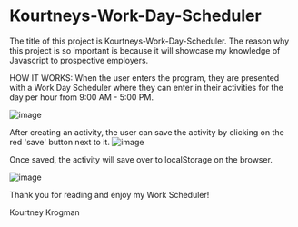 # Kourtneys-Work-Day-Scheduler
The title of this project is Kourtneys-Work-Day-Scheduler. The reason why this project is so important is because it will showcase my knowledge of Javascript to prospective employers.

HOW IT WORKS: When the user enters the program, they are presented with a Work Day Scheduler where they can enter in their activities for the day per hour from 9:00 AM - 5:00 PM.

![image](https://user-images.githubusercontent.com/95041311/151708715-bd51a638-ccb8-49cd-ab44-9e17aaa0610f.png)

After creating an activity, the user can save the activity by clicking on the red 'save' button next to it.
![image](https://user-images.githubusercontent.com/95041311/151708976-55e8256c-241a-481e-8539-cd807c606efa.png)


Once saved, the activity will save over to localStorage on the browser.

![image](https://user-images.githubusercontent.com/95041311/151709027-6533c364-ad13-4e25-81b4-bec876754cb0.png)

Thank you for reading and enjoy my Work Scheduler!

Kourtney Krogman
